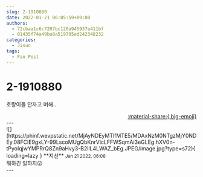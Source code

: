 ```yaml
---
slug: 2-1910880
date: 2022-01-21 06:05:59+09:00
authors:
  - 72cbaa1c6c7207bc120a945937e411bf
  - 01435f74a49ba8a519705ad242348232
categories:
  - Jisun
tags:
  - Fan Post
---
```


# 2-1910880

<div class="post-container" markdown="1">
<div class="content-container md-sidebar__scrollwrap" markdown="1">

호랑이들 안자고 머해..

</div>
</div>

<div style="text-align: right;" markdown="1">
<a href="https://weverse.io/fromis9/fanpost/2-1910880" style="text-align: right;">:material-share:{.big-emoji}</a>
</div>
---

<div class="comments-container md-sidebar__scrollwrap" markdown="1">
<div class="comment" markdown="1">
<div class='id-container' markdown="1">
![](https://phinf.wevpstatic.net/MjAyNDEyMTlfMTE5/MDAxNzM0NTgzMjY0NDEy.08FClE9gxLY-99LscoMUgQbKnrVicLFFWSqmAi3eGLEg.hXV0n-tPyoIqjwYMPRrQ8Zn9aHvy3-B2llL4LWAZ_bEg.JPEG/image.jpg?type=s72){ loading=lazy }
**<span class="artist">지선</span>** <small>Jan 21 2022, 06:06</small><br>
</div>
<div class='comment-body' markdown="1">
뭐하긴 일하지😮
</div>
</div>
</div>
---
